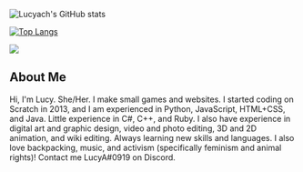 ![Lucyach's GitHub stats](https://github-readme-stats.vercel.app/api?username=lucyach&show_icons=true&theme=cobalt&count_private=true&hide=issues,prs)

[![Top Langs](https://github-readme-stats.vercel.app/api/top-langs/?username=lucyach&layout=compact&theme=cobalt)](https://github.com/anuraghazra/github-readme-stats)

![](https://komarev.com/ghpvc/?username=lucyach&color=ff69b4)


## About Me
Hi, I'm Lucy. She/Her. I make small games and websites. I started coding on Scratch in 2013, and I am experienced in Python, JavaScript, HTML+CSS, and Java. Little experience in C#, C++, and Ruby. I also have experience in digital art and graphic design, video and photo editing, 3D and 2D animation, and wiki editing. Always learning new skills and languages. I also love backpacking, music, and activism (specifically feminism and animal rights)! Contact me LucyA#0919 on Discord.



<!--
**lucyach/lucyach** is a ✨ _special_ ✨ repository because its `README.md` (this file) appears on your GitHub profile.

Here are some ideas to get you started:

- 🔭 I’m currently working on ...
- 🌱 I’m currently learning ...
- 👯 I’m looking to collaborate on ...
- 🤔 I’m looking for help with ...
- 💬 Ask me about ...
- 📫 How to reach me: ...
- 😄 Pronouns: ...
- ⚡ Fun fact: ...
-->
